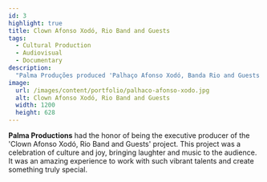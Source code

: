 ```yaml
---
id: 3
highlight: true
title: Clown Afonso Xodó, Rio Band and Guests
tags:
  - Cultural Production
  - Audiovisual
  - Documentary
description:
  "Palma Produções produced 'Palhaço Afonso Xodó, Banda Rio and Guests', celebrating culture and joy."
image:
  url: /images/content/portfolio/palhaco-afonso-xodo.jpg
  alt: Clown Afonso Xodó, Rio Band and Guests
  width: 1200
  height: 628
---
```

**Palma Productions** had the honor of being the executive producer of the 'Clown Afonso Xodó, Rio Band and Guests' project. This project was a celebration of culture and joy, bringing laughter and music to the audience. It was an amazing experience to work with such vibrant talents and create something truly special.
